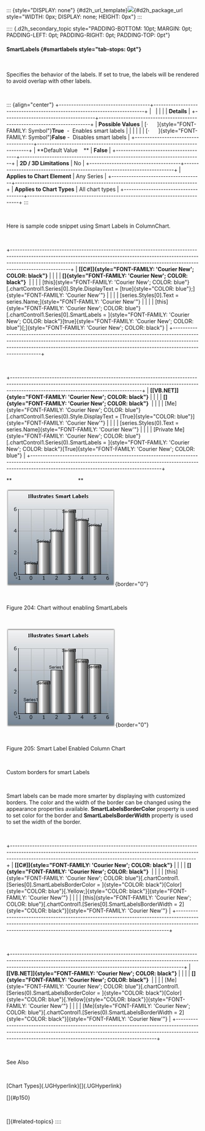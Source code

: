 ::: {style="DISPLAY: none"}
[](ms-xhelp:///?Id=d2h_url_template){#d2h_url_template}![](!package_url!){#d2h_package_url style="WIDTH: 0px; DISPLAY: none; HEIGHT: 0px"}
:::

:::: {.d2h_secondary_topic style="PADDING-BOTTOM: 10pt; MARGIN: 0pt; PADDING-LEFT: 0pt; PADDING-RIGHT: 0pt; PADDING-TOP: 0pt"}
#### SmartLabels {#smartlabels style="tab-stops: 0pt"}

 

Specifies the behavior of the labels. If set to true, the labels will be rendered to avoid overlap with other labels.

 

::: {align="center"}
+-------------------------------------+--------------------------------------------------------------------------+
|                                                                                                                |
|                                                                                                                |
| **Details**                                                                                                    |
+-------------------------------------+--------------------------------------------------------------------------+
| **Possible Values**                 | [·      ]{style="FONT-FAMILY: Symbol"}**True**  -  Enables smart labels  |
|                                     |                                                                          |
|                                     | [·      ]{style="FONT-FAMILY: Symbol"}**False** -  Disables smart labels |
+-------------------------------------+--------------------------------------------------------------------------+
| **Default Value    **               | **False**                                                                |
+-------------------------------------+--------------------------------------------------------------------------+
| **2D / 3D Limitations**             | No                                                                       |
+-------------------------------------+--------------------------------------------------------------------------+
| **Applies to Chart Element**        | Any Series                                                               |
+-------------------------------------+--------------------------------------------------------------------------+
| **Applies to Chart Types**          | All chart types                                                          |
+-------------------------------------+--------------------------------------------------------------------------+
:::

 

Here is sample code snippet using Smart Labels in ColumnChart.

 

+------------------------------------------------------------------------------------------------------------------------------------------------------------------------------------------------------------------------------------------------------------------+
| **[\[C#\]]{style="FONT-FAMILY: 'Courier New'; COLOR: black"}**                                                                                                                                                                                                   |
|                                                                                                                                                                                                                                                                  |
| **[]{style="FONT-FAMILY: 'Courier New'; COLOR: black"}**                                                                                                                                                                                                         |
|                                                                                                                                                                                                                                                                  |
| [this]{style="FONT-FAMILY: 'Courier New'; COLOR: blue"}[.chartControl1.Series\[0\].Style.DisplayText = [true]{style="COLOR: blue"};]{style="FONT-FAMILY: 'Courier New'"}                                                                                         |
|                                                                                                                                                                                                                                                                  |
| [series.Styles\[0\].Text = series.Name;]{style="FONT-FAMILY: 'Courier New'"}                                                                                                                                                                                     |
|                                                                                                                                                                                                                                                                  |
| [this]{style="FONT-FAMILY: 'Courier New'; COLOR: blue"}[.chartControl1.Series\[0\].SmartLabels = ]{style="FONT-FAMILY: 'Courier New'; COLOR: black"}[true]{style="FONT-FAMILY: 'Courier New'; COLOR: blue"}[;]{style="FONT-FAMILY: 'Courier New'; COLOR: black"} |
+------------------------------------------------------------------------------------------------------------------------------------------------------------------------------------------------------------------------------------------------------------------+

 

+-----------------------------------------------------------------------------------------------------------------------------------------------------------------------------------------------------------------+
| **[\[VB.NET\]]{style="FONT-FAMILY: 'Courier New'; COLOR: black"}**                                                                                                                                              |
|                                                                                                                                                                                                                 |
| **[]{style="FONT-FAMILY: 'Courier New'; COLOR: black"}**                                                                                                                                                        |
|                                                                                                                                                                                                                 |
| [Me]{style="FONT-FAMILY: 'Courier New'; COLOR: blue"}[.chartControl1.Series(0).Style.DisplayText = [True]{style="COLOR: blue"}]{style="FONT-FAMILY: 'Courier New'"}                                             |
|                                                                                                                                                                                                                 |
| [series.Styles(0).Text = series.Name]{style="FONT-FAMILY: 'Courier New'"}                                                                                                                                       |
|                                                                                                                                                                                                                 |
| [Private Me]{style="FONT-FAMILY: 'Courier New'; COLOR: blue"}[.chartControl1.Series(0).SmartLabels = ]{style="FONT-FAMILY: 'Courier New'; COLOR: black"}[True]{style="FONT-FAMILY: 'Courier New'; COLOR: blue"} |
+-----------------------------------------------------------------------------------------------------------------------------------------------------------------------------------------------------------------+

**                                            **

![](ImagesExt/image84_204.jpg){border="0"}

 

Figure 204: Chart without enabling SmartLabels

 

![](ImagesExt/image84_205.jpg){border="0"}

 

Figure 205: Smart Label Enabled Column Chart

 

Custom borders for smart Labels

 

Smart labels can be made more smarter by displaying with customized borders. The color and the width of the border can be changed using the appearance properties available. **SmartLabelsBorderColor** property is used to set color for the border and **SmartLabelsBorderWidth** property is used to set the width of the border.

 

+---------------------------------------------------------------------------------------------------------------------------------------------------------------------------------------------------------------------------------------+
| **[\[C#\]]{style="FONT-FAMILY: 'Courier New'; COLOR: black"}**                                                                                                                                                                        |
|                                                                                                                                                                                                                                       |
| **[]{style="FONT-FAMILY: 'Courier New'; COLOR: black"}**                                                                                                                                                                              |
|                                                                                                                                                                                                                                       |
| [this]{style="FONT-FAMILY: 'Courier New'; COLOR: blue"}[.chartControl1.[Series\[0\].SmartLabelsBorderColor = ]{style="COLOR: black"}[Color]{style="COLOR: blue"}[.Yellow;]{style="COLOR: black"}]{style="FONT-FAMILY: 'Courier New'"} |
|                                                                                                                                                                                                                                       |
| [this]{style="FONT-FAMILY: 'Courier New'; COLOR: blue"}[.chartControl1.[Series\[0\].SmartLabelsBorderWidth = 2]{style="COLOR: black"}]{style="FONT-FAMILY: 'Courier New'"}                                                            |
+---------------------------------------------------------------------------------------------------------------------------------------------------------------------------------------------------------------------------------------+

 

+----------------------------------------------------------------------------------------------------------------------------------------------------------------------------------------------------------------------------------+
| **[\[VB.NET\]]{style="FONT-FAMILY: 'Courier New'; COLOR: black"}**                                                                                                                                                               |
|                                                                                                                                                                                                                                  |
| **[]{style="FONT-FAMILY: 'Courier New'; COLOR: black"}**                                                                                                                                                                         |
|                                                                                                                                                                                                                                  |
| [Me]{style="FONT-FAMILY: 'Courier New'; COLOR: blue"}[.chartControl1.[Series(0).SmartLabelsBorderColor = ]{style="COLOR: black"}[Color]{style="COLOR: blue"}[.Yellow]{style="COLOR: black"}]{style="FONT-FAMILY: 'Courier New'"} |
|                                                                                                                                                                                                                                  |
| [Me]{style="FONT-FAMILY: 'Courier New'; COLOR: blue"}[.chartControl1.[Series(0).SmartLabelsBorderWidth = 2]{style="COLOR: black"}]{style="FONT-FAMILY: 'Courier New'"}                                                           |
+----------------------------------------------------------------------------------------------------------------------------------------------------------------------------------------------------------------------------------+

 

See Also

 

[Chart Types]{.UGHyperlink}[]{.UGHyperlink}

[]{#p150} 

 

[]{#related-topics}
::::
